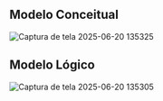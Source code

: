 ## Modelo Conceitual
![Captura de tela 2025-06-20 135325](https://github.com/user-attachments/assets/07efdeb0-859b-4f3c-b743-d797d3ead361)



## Modelo Lógico
![Captura de tela 2025-06-20 135305](https://github.com/user-attachments/assets/707fb792-2cbc-4910-a927-b4a76fa01d63)
